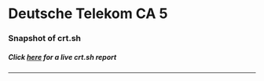 # Deutsche Telekom CA 5
### Snapshot of crt.sh
##### Click [here](https://crt.sh/?q=CFF1A92F551E3E48D46FB4877ABCF17AC1A2A4240FE3EEB217B48E52B62CA355) for a live crt.sh report

---
